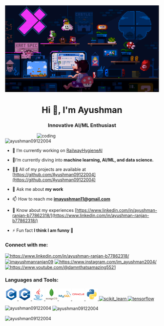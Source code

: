 ![logo](https://github.com/Ayushman09122004/Ayushman09122004/blob/main/git%20banner.gif)
<h1 align="center">Hi 👋, I'm Ayushman</h1>
<h3 align="center">Innovative AI/ML Enthusiast</h3>
 <img align="right" alt="coding" width="400" src="https://github.com/Ayushman09122004/Ayushman09122004/blob/main/git_gif2.gif">

<p align="left"> <img src="https://komarev.com/ghpvc/?username=ayushman09122004&label=Profile%20views&color=0e75b6&style=flat" alt="ayushman09122004" /> </p>

- 🔭 I’m currently working on [RailwayHygieneAI](https://github.com/Ayushman09122004/RailwayHygieneAI)

- 🌱I’m currently diving into **machine learning, AI/ML, and data science.**

- 👨‍💻 All of my projects are available at [https://github.com/Ayushman09122004](https://github.com/Ayushman09122004)

- 💬 Ask me about **my work**

- 📫 How to reach me **imayushman11@gmail.com**

- 📄 Know about my experiences [https://www.linkedin.com/in/ayushman-ranjan-b77862318/](https://www.linkedin.com/in/ayushman-ranjan-b77862318/)

- ⚡ Fun fact **I think I am funny 👯**

<h3 align="left">Connect with me:</h3>
<p align="left">
<a href="https://linkedin.com/in/https://www.linkedin.com/in/ayushman-ranjan-b77862318/" target="blank"><img align="center" src="https://raw.githubusercontent.com/rahuldkjain/github-profile-readme-generator/master/src/images/icons/Social/linked-in-alt.svg" alt="https://www.linkedin.com/in/ayushman-ranjan-b77862318/" height="30" width="40" /></a>
<a href="https://kaggle.com/imayushmanranjan09" target="blank"><img align="center" src="https://raw.githubusercontent.com/rahuldkjain/github-profile-readme-generator/master/src/images/icons/Social/kaggle.svg" alt="imayushmanranjan09" height="30" width="40" /></a>
<a href="https://instagram.com/https://www.instagram.com/im_ayushman2004/" target="blank"><img align="center" src="https://raw.githubusercontent.com/rahuldkjain/github-profile-readme-generator/master/src/images/icons/Social/instagram.svg" alt="https://www.instagram.com/im_ayushman2004/" height="30" width="40" /></a>
<a href="https://www.youtube.com/c/https://www.youtube.com/@damnthatsamazing5521" target="blank"><img align="center" src="https://raw.githubusercontent.com/rahuldkjain/github-profile-readme-generator/master/src/images/icons/Social/youtube.svg" alt="https://www.youtube.com/@damnthatsamazing5521" height="30" width="40" /></a>
</p>


<h3 align="left">Languages and Tools:</h3>
<p align="left"> <a href="https://www.cprogramming.com/" target="_blank" rel="noreferrer"> <img src="https://raw.githubusercontent.com/devicons/devicon/master/icons/c/c-original.svg" alt="c" width="40" height="40"/> </a> <a href="https://www.w3schools.com/cpp/" target="_blank" rel="noreferrer"> <img src="https://raw.githubusercontent.com/devicons/devicon/master/icons/cplusplus/cplusplus-original.svg" alt="cplusplus" width="40" height="40"/> </a> <a href="https://www.java.com" target="_blank" rel="noreferrer"> <img src="https://raw.githubusercontent.com/devicons/devicon/master/icons/java/java-original.svg" alt="java" width="40" height="40"/> </a> <a href="https://www.mongodb.com/" target="_blank" rel="noreferrer"> <img src="https://raw.githubusercontent.com/devicons/devicon/master/icons/mongodb/mongodb-original-wordmark.svg" alt="mongodb" width="40" height="40"/> </a> <a href="https://www.mysql.com/" target="_blank" rel="noreferrer"> <img src="https://raw.githubusercontent.com/devicons/devicon/master/icons/mysql/mysql-original-wordmark.svg" alt="mysql" width="40" height="40"/> </a> <a href="https://www.oracle.com/" target="_blank" rel="noreferrer"> <img src="https://raw.githubusercontent.com/devicons/devicon/master/icons/oracle/oracle-original.svg" alt="oracle" width="40" height="40"/> </a> <a href="https://www.python.org" target="_blank" rel="noreferrer"> <img src="https://raw.githubusercontent.com/devicons/devicon/master/icons/python/python-original.svg" alt="python" width="40" height="40"/> </a> <a href="https://scikit-learn.org/" target="_blank" rel="noreferrer"> <img src="https://upload.wikimedia.org/wikipedia/commons/0/05/Scikit_learn_logo_small.svg" alt="scikit_learn" width="40" height="40"/> </a> <a href="https://www.tensorflow.org" target="_blank" rel="noreferrer"> <img src="https://www.vectorlogo.zone/logos/tensorflow/tensorflow-icon.svg" alt="tensorflow" width="40" height="40"/> </a> </p>

<p><img align="left" src="https://github-readme-stats.vercel.app/api/top-langs?username=ayushman09122004&show_icons=true&locale=en&layout=compact" alt="ayushman09122004" /></p>

<p>&nbsp;<img align="center" src="https://github-readme-stats.vercel.app/api?username=ayushman09122004&show_icons=true&locale=en" alt="ayushman09122004" /></p>

<p><img align="center" src="https://github-readme-streak-stats.herokuapp.com/?user=ayushman09122004&" alt="ayushman09122004" /></p>
